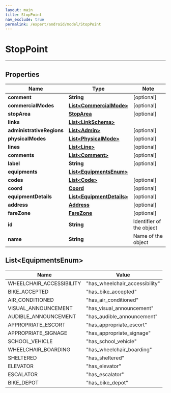```yaml
---
layout: main
title: StopPoint
nav_exclude: true
permalink: /expert/android/model/StopPoint
---
```


# StopPoint

---

## Properties

Name | Type | Note
---- | ---- | ----
**comment** | **String** | [optional] 
**commercialModes** | [**List&lt;CommercialMode&gt;**](CommercialMode.md) | [optional] 
**stopArea** | [**StopArea**](StopArea.md) | [optional] 
**links** | [**List&lt;LinkSchema&gt;**](LinkSchema.md) | 
**administrativeRegions** | [**List&lt;Admin&gt;**](Admin.md) | [optional] 
**physicalModes** | [**List&lt;PhysicalMode&gt;**](PhysicalMode.md) | [optional] 
**lines** | [**List&lt;Line&gt;**](Line.md) | [optional] 
**comments** | [**List&lt;Comment&gt;**](Comment.md) | [optional] 
**label** | **String** | [optional] 
**equipments** | [**List&lt;EquipmentsEnum&gt;**](#List&lt;EquipmentsEnum&gt;)
**codes** | [**List&lt;Code&gt;**](Code.md) | [optional] 
**coord** | [**Coord**](Coord.md) | [optional] 
**equipmentDetails** | [**List&lt;EquipmentDetails&gt;**](EquipmentDetails.md) | [optional] 
**address** | [**Address**](Address.md) | [optional] 
**fareZone** | [**FareZone**](FareZone.md) | [optional] 
**id** | **String** | Identifier of the object 
**name** | **String** | Name of the object 

## List&lt;EquipmentsEnum&gt;

Name | Value
---- | -----
WHEELCHAIR_ACCESSIBILITY | &quot;has_wheelchair_accessibility&quot;
BIKE_ACCEPTED | &quot;has_bike_accepted&quot;
AIR_CONDITIONED | &quot;has_air_conditioned&quot;
VISUAL_ANNOUNCEMENT | &quot;has_visual_announcement&quot;
AUDIBLE_ANNOUNCEMENT | &quot;has_audible_announcement&quot;
APPROPRIATE_ESCORT | &quot;has_appropriate_escort&quot;
APPROPRIATE_SIGNAGE | &quot;has_appropriate_signage&quot;
SCHOOL_VEHICLE | &quot;has_school_vehicle&quot;
WHEELCHAIR_BOARDING | &quot;has_wheelchair_boarding&quot;
SHELTERED | &quot;has_sheltered&quot;
ELEVATOR | &quot;has_elevator&quot;
ESCALATOR | &quot;has_escalator&quot;
BIKE_DEPOT | &quot;has_bike_depot&quot;

